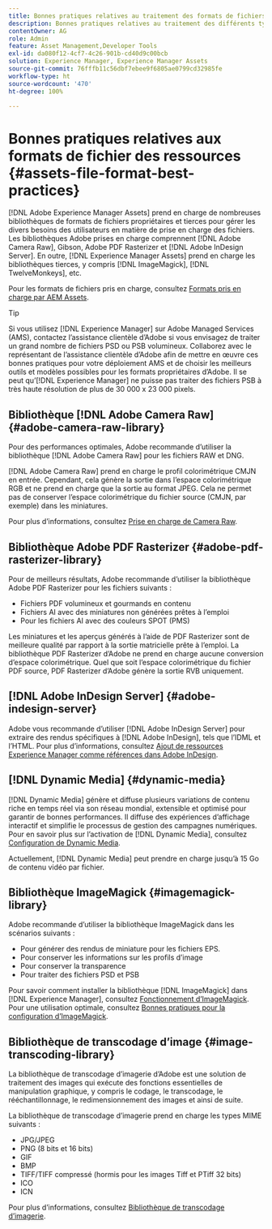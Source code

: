 ```yaml
---
title: Bonnes pratiques relatives au traitement des formats de fichiers pris en charge
description: Bonnes pratiques relatives au traitement des différents types de fichiers pris en charge à l’aide de [!DNL Experience Manager Assets].
contentOwner: AG
role: Admin
feature: Asset Management,Developer Tools
exl-id: da080f12-4cf7-4c26-901b-cd40d9c00bcb
solution: Experience Manager, Experience Manager Assets
source-git-commit: 76fffb11c56dbf7ebee9f6805ae0799cd32985fe
workflow-type: ht
source-wordcount: '470'
ht-degree: 100%

---
```


# Bonnes pratiques relatives aux formats de fichier des ressources {#assets-file-format-best-practices}

[!DNL Adobe Experience Manager Assets] prend en charge de nombreuses bibliothèques de formats de fichiers propriétaires et tierces pour gérer les divers besoins des utilisateurs en matière de prise en charge des fichiers. Les bibliothèques Adobe prises en charge comprennent [!DNL Adobe Camera Raw], Gibson, Adobe PDF Rasterizer et [!DNL Adobe InDesign Server]. En outre, [!DNL Experience Manager Assets] prend en charge les bibliothèques tierces, y compris [!DNL ImageMagick], [!DNL TwelveMonkeys], etc.

Pour les formats de fichiers pris en charge, consultez [Formats pris en charge par AEM Assets](/help/assets/assets-formats.md).

>[!TIP]
>
>Si vous utilisez [!DNL Experience Manager] sur Adobe Managed Services (AMS), contactez l’assistance clientèle d’Adobe si vous envisagez de traiter un grand nombre de fichiers PSD ou PSB volumineux. Collaborez avec le représentant de l’assistance clientèle d’Adobe afin de mettre en œuvre ces bonnes pratiques pour votre déploiement AMS et de choisir les meilleurs outils et modèles possibles pour les formats propriétaires d’Adobe. Il se peut qu’[!DNL Experience Manager] ne puisse pas traiter des fichiers PSB à très haute résolution de plus de 30 000 x 23 000 pixels.

## Bibliothèque [!DNL Adobe Camera Raw] {#adobe-camera-raw-library}

Pour des performances optimales, Adobe recommande d’utiliser la bibliothèque [!DNL Adobe Camera Raw] pour les fichiers RAW et DNG.

[!DNL Adobe Camera Raw] prend en charge le profil colorimétrique CMJN en entrée. Cependant, cela génère la sortie dans l’espace colorimétrique RGB et ne prend en charge que la sortie au format JPEG. Cela ne permet pas de conserver l’espace colorimétrique du fichier source (CMJN, par exemple) dans les miniatures.

Pour plus d’informations, consultez [Prise en charge de Camera Raw](/help/assets/camera-raw.md).

## Bibliothèque Adobe PDF Rasterizer {#adobe-pdf-rasterizer-library}

Pour de meilleurs résultats, Adobe recommande d’utiliser la bibliothèque Adobe PDF Rasterizer pour les fichiers suivants :

* Fichiers PDF volumineux et gourmands en contenu
* Fichiers AI avec des miniatures non générées prêtes à l’emploi
* Pour les fichiers AI avec des couleurs SPOT (PMS)

Les miniatures et les aperçus générés à l’aide de PDF Rasterizer sont de meilleure qualité par rapport à la sortie matricielle prête à l’emploi. La bibliothèque PDF Rasterizer d’Adobe ne prend en charge aucune conversion d’espace colorimétrique. Quel que soit l’espace colorimétrique du fichier PDF source, PDF Rasterizer d’Adobe génère la sortie RVB uniquement.

## [!DNL Adobe InDesign Server] {#adobe-indesign-server}

Adobe vous recommande d’utiliser [!DNL Adobe InDesign Server] pour extraire des rendus spécifiques à [!DNL Adobe InDesign], tels que l’IDML et l’HTML. Pour plus d’informations, consultez [Ajout de ressources Experience Manager comme références dans Adobe InDesign](/help/assets/managing-linked-subassets.md#refai).

## [!DNL Dynamic Media] {#dynamic-media}

[!DNL Dynamic Media] génère et diffuse plusieurs variations de contenu riche en temps réel via son réseau mondial, extensible et optimisé pour garantir de bonnes performances. Il diffuse des expériences d’affichage interactif et simplifie le processus de gestion des campagnes numériques. Pour en savoir plus sur l’activation de [!DNL Dynamic Media], consultez [Configuration de Dynamic Media](/help/assets/config-dynamic.md).

Actuellement, [!DNL Dynamic Media] peut prendre en charge jusqu’à 15 Go de contenu vidéo par fichier.

## Bibliothèque ImageMagick {#imagemagick-library}

Adobe recommande d’utiliser la bibliothèque ImageMagick dans les scénarios suivants :

* Pour générer des rendus de miniature pour les fichiers EPS.
* Pour conserver les informations sur les profils d’image
* Pour conserver la transparence
* Pour traiter des fichiers PSD et PSB

Pour savoir comment installer la bibliothèque [!DNL ImageMagick] dans [!DNL Experience Manager], consultez [Fonctionnement d’ImageMagick](/help/assets/media-handlers.md#an-example-using-imagemagick). Pour une utilisation optimale, consultez [Bonnes pratiques pour la configuration d’ImageMagick](/help/assets/best-practices-for-imagemagick.md).

## Bibliothèque de transcodage d’image {#image-transcoding-library}

La bibliothèque de transcodage d’imagerie d’Adobe est une solution de traitement des images qui exécute des fonctions essentielles de manipulation graphique, y compris le codage, le transcodage, le rééchantillonnage, le redimensionnement des images et ainsi de suite.

La bibliothèque de transcodage d’imagerie prend en charge les types MIME suivants :

* JPG/JPEG
* PNG (8 bits et 16 bits)
* GIF
* BMP
* TIFF/TIFF compressé (hormis pour les images Tiff et PTiff 32 bits)
* ICO
* ICN

Pour plus d’informations, consultez [Bibliothèque de transcodage d’imagerie](/help/assets/imaging-transcoding-library.md).
